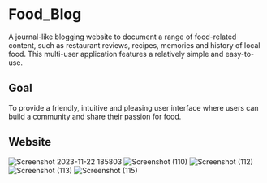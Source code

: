 # Food_Blog

A journal-like blogging website to document a range of food-related content, such as restaurant reviews, recipes, memories and history of local food. 
This multi-user application features a relatively simple and easy-to-use.

## Goal
To provide a friendly, intuitive and pleasing user interface where users can build a community and share their passion for food.

## Website
![Screenshot 2023-11-22 185803](https://github.com/aksh-030/Food_Blog/assets/74759004/eee051be-59d6-4f5b-9ac1-00a89859d9b3)
![Screenshot (110)](https://github.com/aksh-030/Food_Blog/assets/74759004/c1442252-4249-4355-a62f-1042559490e5)
![Screenshot (112)](https://github.com/aksh-030/Food_Blog/assets/74759004/0312465a-9c0d-4a05-b708-e76d238c205d)
![Screenshot (113)](https://github.com/aksh-030/Food_Blog/assets/74759004/9b0189f6-fd25-45e9-8630-56e450d8faab)
![Screenshot (115)](https://github.com/aksh-030/Food_Blog/assets/74759004/c7fa97d8-0e3f-4e28-84bd-3372bf8ea552)
